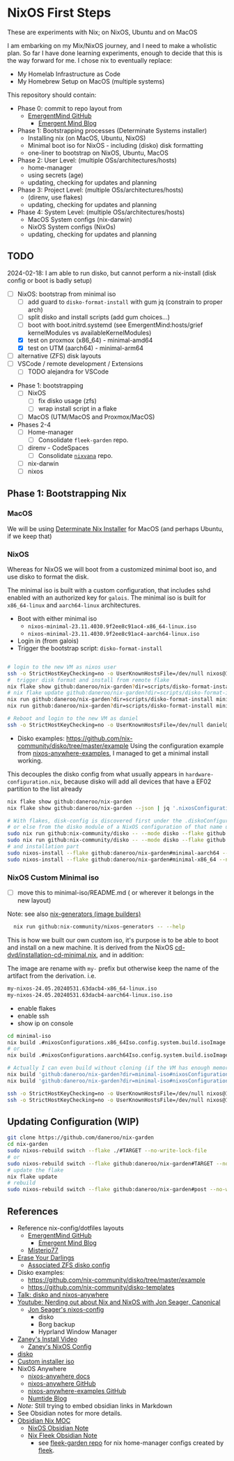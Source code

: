 # NixOS First Steps

These are experiments with Nix; on NixOS, Ubuntu and on MacOS

I am embarking on my Mix/NixOS journey, and I need to make a wholistic plan.
So far I have done learning experiments, enough to decide that this is the way forward for me.
I chose nix to eventually replace:

- My Homelab Infrastructure as Code
- My Homebrew Setup on MacOS (multiple systems)

This repository should contain:

- Phase 0: commit to repo layout from
  - [EmergentMind GitHub](https://github.com/EmergentMind/nix-config)
    - [Emergent Mind Blog](https://unmovedcentre.com/posts/)
- Phase 1: Bootstrapping processes (Determinate Systems installer)
  - Installing nix (on MacOS, Ubuntu, NixOS)
  - Minimal boot iso for NixOS - including (disko) disk formatting
  - one-liner to bootstrap on NixOS, Ubuntu, MacOS
- Phase 2: User Level: (multiple OSs/architectures/hosts)
  - home-manager
  - using secrets (age)
  - updating, checking for updates and planning
- Phase 3: Project Level: (multiple OSs/architectures/hosts)
  - (direnv, use flakes)
  - updating, checking for updates and planning
- Phase 4: System Level: (multiple OSs/architectures/hosts)
  - MacOS System configs (nix-darwin)
  - NixOS System configs (NixOs)
  - updating, checking for updates and planning

## TODO

2024-02-18: I am able to run disko, but cannot perform a nix-install (disk config or boot is badly setup)

- [ ] NixOS: bootstrap from minimal iso
  - [ ] add guard to `disko-format-install` with gum jq (constrain to proper arch)
  - [ ] split disko and install scripts (add gum choices...)
  - [ ] boot with boot.initrd.systemd (see EmergentMind:hosts/grief kernelModules vs availableKernelModules)
  - [x] test on proxmox (x86_64) - minimal-amd64
  - [x] test on UTM (aarch64) - minimal-arm64
- [ ] alternative (ZFS) disk layouts
- [ ] VSCode / remote development / Extensions
  - [ ] TODO alejandra for VSCode
- Phase 1: bootstrapping
  - [ ] NixOS
    - [ ] fix disko usage (zfs)
    - [ ] wrap install script in a flake
  - [ ] MacOS (UTM/MacOS and Proxmox/MacOS)
- Phases 2-4
  - [ ] Home-manager
    - [ ] Consolidate `fleek-garden` repo.
  - [ ] direnv - CodeSpaces
    - [ ] Consolidate [`nixvana`](https://github.com/daneroo/nixvana) repo.
  - [ ] nix-darwin
  - [ ] nixos

## Phase 1: Bootstrapping Nix

### MacOS

We will be using [Determinate Nix Installer](https://zero-to-nix.com/concepts/nix-installer) for MacOS (and perhaps Ubuntu, if we keep that)

### NixOS

Whereas for NixOS we will boot from a customized minimal boot iso, and use disko to format the disk.

The minimal iso is built with a custom configuration, that includes sshd enabled with an authorized key for `galois`.
The minimal iso is built for `x86_64-linux` and `aarch64-linux` architectures.

- Boot with either minimal iso
  - `nixos-minimal-23.11.4030.9f2ee8c91ac4-x86_64-linux.iso`
  - `nixos-minimal-23.11.4030.9f2ee8c91ac4-aarch64-linux.iso`
- Login in (from galois)
- Trigger the bootstrap script: `disko-format-install`

```bash

# login to the new VM as nixos user
ssh -o StrictHostKeyChecking=no -o UserKnownHostsFile=/dev/null nixos@192.168....
#  trigger disk format and install from remote flake
nix flake show github:daneroo/nix-garden?dir=scripts/disko-format-install --all-systems
# nix flake update github:daneroo/nix-garden?dir=scripts/disko-format-install
nix run github:daneroo/nix-garden?dir=scripts/disko-format-install minimal-amd64
nix run github:daneroo/nix-garden?dir=scripts/disko-format-install minimal-arm64

# Reboot and login to the new VM as daniel
ssh -o StrictHostKeyChecking=no -o UserKnownHostsFile=/dev/null daniel@192.168....
```

- Disko examples: <https://github.com/nix-community/disko/tree/master/example>
  Using the configuration example from [nixos-anywhere-examples](https://github.com/nix-community/nixos-anywhere-examples/),
  I managed to get a minimal install working.

This decouples the disko config from what usually appears in `hardware-configuration.nix`, because
disko will add all devices that have a EF02 partition to the list already

```bash
nix flake show github:daneroo/nix-garden
nix flake show github:daneroo/nix-garden --json | jq '.nixosConfigurations | keys'

# With flakes, disk-config is discovered first under the .diskoConfigurations top level attribute
# or else from the disko module of a NixOS configuration of that name under .nixosConfigurations.
sudo nix run github:nix-community/disko -- --mode disko --flake github:daneroo/nix-garden#minimal-aarch64
sudo nix run github:nix-community/disko -- --mode disko --flake github:daneroo/nix-garden#minimal-x86_64
# and installation part
sudo nixos-install --flake github:daneroo/nix-garden#minimal-aarch64 --no-root-passwd
sudo nixos-install --flake github:daneroo/nix-garden#minimal-x86_64 --no-root-passwd
```

### NixOS Custom Minimal iso

- [ ] move this to minimal-iso/README.md ( or wherever it belongs in the new layout)

Note: see also [nix-generators (image builders)](https://github.com/nix-community/nixos-generators)

```bash
  nix run github:nix-community/nixos-generators -- --help
```

This is how we built our own custom iso, it's purpose is to be able to boot and install on a new machine.
It is derived from the NixOS [cd-dvd/installation-cd-minimal.nix](https://github.com/NixOS/nixpkgs/blob/24.05/nixos/modules/installer/cd-dvd/installation-cd-minimal.nix), and in addition:

The image are rename with `my-` prefix but otherwise keep the name of the artifact from the derivation. i.e.

```txt
my-nixos-24.05.20240531.63dacb4-x86_64-linux.iso
my-nixos-24.05.20240531.63dacb4-aarch64-linux.iso.iso
```

- enable flakes
- enable ssh
- show ip on console

```bash
cd minimal-iso
nix build .#nixosConfigurations.x86_64Iso.config.system.build.isoImage
# or
nix build .#nixosConfigurations.aarch64Iso.config.system.build.isoImage

# Actually I can even build without cloning (if the VM has enough memory i.e. 8GB (aarch64) / 16GB (x86_64))
nix build 'github:daneroo/nix-garden?dir=minimal-iso#nixosConfigurations.x86_64Iso.config.system.build.isoImage'
nix build 'github:daneroo/nix-garden?dir=minimal-iso#nixosConfigurations.aarch64Iso.config.system.build.isoImage'

ssh -o StrictHostKeyChecking=no -o UserKnownHostsFile=/dev/null nixos@192.168.2.92
ssh -o StrictHostKeyChecking=no -o UserKnownHostsFile=/dev/null nixos@192.168.69.5
```

## Updating Configuration (WIP)

```bash
git clone https://github.com/daneroo/nix-garden
cd nix-garden
sudo nixos-rebuild switch --flake ./#TARGET --no-write-lock-file
# or
sudo nixos-rebuild switch --flake github:daneroo/nix-garden#TARGET --no-write-lock-file
# update the flake
nix flake update
# rebuild
sudo nixos-rebuild switch --flake github:daneroo/nix-garden#post --no-write-lock-file
```

## References

- Reference nix-config/dotfiles layouts
  - [EmergentMind GitHub](https://github.com/EmergentMind/nix-config)
    - [Emergent Mind Blog](https://unmovedcentre.com/posts/)
  - [Misterio77](https://github.com/Misterio77/nix-config)
- [Erase Your Darlings](https://grahamc.com/blog/erase-your-darlings/)
  - [Associated ZFS disko config](https://github.com/nix-community/disko-templates/blob/main/zfs-impermanence/disko-config.nix)
- Disko examples:
  - <https://github.com/nix-community/disko/tree/master/example>
  - <https://github.com/nix-community/disko-templates>
- [Talk: disko and nixos-anywhere](https://www.youtube.com/watch?v=U_UwzMhixr8)
- [Youtube: Nerding out about Nix and NixOS with Jon Seager, Canonical](https://www.youtube.com/watch?v=9l-U2NwbKOc&t=1s)
  - [Jon Seager's nixos-config](https://github.com/jnsgruk/nixos-config)
    - disko
    - Borg backup
    - Hyprland Window Manager
- [Zaney's Install Video](https://www.youtube.com/watch?v=ay0OcWWOm5k)
  - [Zaney's NixOS Config](https://gitlab.com/Zaney/zaneyos)
- [disko](https://github.com/nix-community/disko)
- [Custom installer iso](https://nixos.wiki/wiki/Creating_a_NixOS_live_CD)
- NixOS Anywhere
  - [nixos-anywhere docs](https://nix-community.github.io/nixos-anywhere/)
  - [nixos-anywhere GitHub](https://github.com/nix-community/nixos-anywhere)
  - [nixos-anywhere-examples GitHub](https://github.com/nix-community/nixos-anywhere-examples)
  - [Numtide Blog](https://numtide.com/blog/)
- _Note:_ Still trying to embed obsidian links in Markdown
- See Obsidian notes for more details.
- [Obsidian Nix MOC](obsidian://open?vault=MainVault&file=Projects%2FHomelab%2FNix%20-%20MOC)
  - [NixOS Obsidian Note](obsidian://open?vault=MainVault&file=Projects%2FHomelab%2FNix%20-%20NixOS)
  - [Nix Fleek Obsidian Note](obsidian://open?vault=MainVault&file=Projects%2FHomelab%2FNix%20-%20Fleek)
    - see [fleek-garden repo](https://github.com/daneroo/fleek-garden) for nix home-manager configs created by [fleek](https://github.com/ublue-os/fleek).
